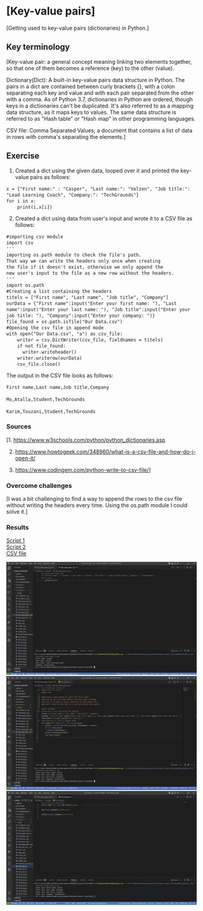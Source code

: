 # [Key-value pairs]

[Getting used to key-value pairs (dictionaries) in Python.]

## Key terminology

[Key-value pair: a general concept meaning linking two elements together, so that one of them becomes a reference (key) to the other (value).

Dictionary(Dict): A built-in key-value pairs data structure in Python. The pairs in a dict are contained between curly brackets {}, with a colon separating each key and value and with each pair separated from the other with a comma. As of Python 3.7, dictionaries in Python are ordered, though keys in a dictionaries can't be duplicated. It's also referred to as a mapping data structure, as it maps keys to values. The same data structure is referred to as "Hash table" or "Hash map" in other programming languages.

CSV file: Comma Separated Values; a document that contains a list of data in rows with comma's separating the elements.]

## Exercise

1. Created a dict using the given data, looped over it and printed the key-value pairs as follows:

~~~
x = {"First name:" : "Casper", "Last name:": "Velzen", "Job title:": "Lead Learning Coach", "Company:": "TechGrounds"}
for i in x:
    print(i,x[i])
~~~

2. Created a dict using data from user's input and wrote it to a CSV file as follows:

~~~
#importing csv module
import csv
'''
importing os.path module to check the file's path. 
That way we can write the headers only once when creating
the file if it doesn't exist, otherwise we only append the
new user's input to the file as a new row without the headers.
'''
import os.path
#Creating a list containing the headers
titels = ["First name", "Last name", "Job title", "Company"]
ourData = {"First name":input("Enter your first name: "), "Last name":input("Enter your last name: "), "Job title":input("Enter your job title: "), "Company":input("Enter your company: ")}
file_found = os.path.isfile("Our Data.csv")
#Opening the csv file in append mode
with open("Our Data.csv", "a") as csv_file:
    writer = csv.DictWriter(csv_file, fieldnames = titels)
    if not file_found:
      writer.writeheader()
    writer.writerow(ourData)
    csv_file.close()
~~~
The output in the CSV file looks as follows:

~~~
First name,Last name,Job title,Company

Mo,Atalla,Student,TechGrounds

Karim,Touzani,Student,TechGrounds
~~~

### Sources

[1. <https://www.w3schools.com/python/python_dictionaries.asp>

2. <https://www.howtogeek.com/348960/what-is-a-csv-file-and-how-do-i-open-it/>

3. <https://www.codingem.com/python-write-to-csv-file/>]

### Overcome challenges

[I was a bit challenging to find a way to append the rows to the csv file without writing the headers every time. Using the os.path module I could solve it.]

### Results

[Script 1](https://github.com/Techgrounds-Cloud-9/cloud-9-Atalla90/blob/e12eb273c834fd1e3dd5907a5cefb4433130b55e/04_Python_1/Scripts/Key-value%20pairs_1.py)  
[Script 2](https://github.com/Techgrounds-Cloud-9/cloud-9-Atalla90/blob/e12eb273c834fd1e3dd5907a5cefb4433130b55e/04_Python_1/Scripts/Key-value%20pairs_2.py)  
[CSV file](https://github.com/Techgrounds-Cloud-9/cloud-9-Atalla90/blob/e12eb273c834fd1e3dd5907a5cefb4433130b55e/04_Python_1/Scripts/Our%20Data.csv)

![Key-value_pairs_1](https://github.com/Techgrounds-Cloud-9/cloud-9-Atalla90/blob/a117cb89a519411761b32eda8a11a958593cde58/00_includes/Python/Key-value_pairs_1.png)
![Key-value_pairs_2](https://github.com/Techgrounds-Cloud-9/cloud-9-Atalla90/blob/a117cb89a519411761b32eda8a11a958593cde58/00_includes/Python/Key-value_pairs_2.png)
![CSV](https://github.com/Techgrounds-Cloud-9/cloud-9-Atalla90/blob/a117cb89a519411761b32eda8a11a958593cde58/00_includes/Python/CSV.png)
